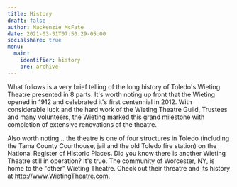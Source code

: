 ```yaml
---
title: History
draft: false
author: Mackenzie McFate
date: 2021-03-31T07:50:29-05:00
socialshare: true
menu: 
  main:
    identifier: history
    pre: archive
---
```


What follows is a very brief telling of the long history of Toledo's Wieting Theatre presented in 8 parts. It's worth noting up front that the Wieting opened in 1912 and celebrated it's first centennial in 2012. With considerable luck and the hard work of the Wieting Theatre Guild, Trustees and many volunteers, the Wieting marked this grand milestone with completion of extensive renovations of the theatre.

Also worth noting... the theatre is one of four structures in Toledo (including the Tama County Courthouse, jail and the old Toledo fire station) on the National Register of Historic Places. Did you know there is another Wieting Theatre still in operation? It's true. The community of Worcester, NY, is home to the "other" Wieting Theatre. Check out their threatre and its history at http://www.WietingTheatre.com.
